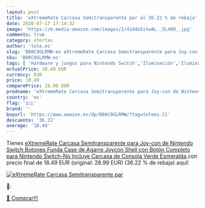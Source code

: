 ```yaml
---
layout: post
title: 'eXtremeRate Carcasa Semitransparente par al 36.22 % de rebaja'
date: 2020-07-17 17:14:32
image: 'https://m.media-amazon.com/images/I/41d4o5itwAL._SL400_.jpg'
comments: true
category: ofertas
author: 'tole.es'
slug: 'B08C9GLRMW-es eXtremeRate Carcasa Semitransparente para Joy-con de...'
sku: 'B08C9GLRMW-es'
tags: [ 'Hardware y juegos para Nintendo Switch','Iluminación','Iluminación de ambiente de interior','Iluminación de interior','Iluminación decorativa y para usos específicos de interior','Juegos para Nintendo Switch','Videojuegos','nintendo', ]
actualPrice: 18.49 EUR
currency: EUR
price: 18.49
comparePrice: 28.99 EUR
prodname: 'eXtremeRate Carcasa Semitransparente para Joy-con de Nintendo Switch Botones Funda Case de Agarre Joycon Shell con Botón Completo para Nintendo Switch-No Incluye Carcasa de Consola Verde Esmeralda '
country: 'es'
flag: '🇪🇸'
brand: ''
buyurl: 'https://www.amazon.es/dp/B08C9GLRMW/?tag=tolees-21'
descuento: '36.22'
average: '18.49'
---
```


Tienes [eXtremeRate Carcasa Semitransparente para Joy-con de Nintendo Switch Botones Funda Case de Agarre Joycon Shell con Botón Completo para Nintendo Switch-No Incluye Carcasa de Consola Verde Esmeralda ](https://www.amazon.es/dp/B08C9GLRMW/?tag=tolees-21) con precio final de  18.49 EUR (original: 28.99 EUR) (36.22 %  de rebaja) aqui!

[![eXtremeRate Carcasa Semitransparente par](https://m.media-amazon.com/images/I/41d4o5itwAL._SL400_.jpg)](https://www.amazon.es/dp/B08C9GLRMW/?tag=tolees-21)

🔎:


[🛒 Comprar!!!](https://www.amazon.es/dp/B08C9GLRMW/?tag=tolees-21)
